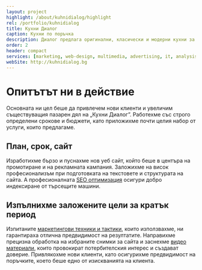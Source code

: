 ```yaml
---
layout: project
highlight: /about/kuhnidialog/highlight
rel: /portfolio/kuhnidialog
title: Кухни Диалог
caption: Кухни по поръчка
description: Диалог предлага оригинални, класически и модерни кухни за всеки стил и начин на живот. Всеки модел е внимателно проектиран за да е практичен и функционален.
order: 2
header: compact
services: [marketing, web-design, multimedia, advertising, it, analysis]
webSite: http://kuhnidialog.bg
---
```

# Опитътът ни в действие
Основната ни цел беше да привлечем нови клиенти и увеличим съществуващия пазарен дял на „Кухни Диалог”. Работехме със строго определени срокове и бюджети, като приложихме почти целия набор от услуги, които предлагаме. 

## План, срок, сайт
Изработихме бързо и пуснахме нов уеб сайт, който беше в центъра на промотиране и на рекламната кампания. Заложихме на висок професионализъм при подготовката на текстовете и структурата на сайта. А професионалната [SEO оптимизация](./../маркетинг/seo-оптимизация.html) осигури добро индексиране от търсещите машини.

## Изпълнихме заложените цели за кратък период
Изпитаните [маркетингови техники и тактики](./../бизнес-развитие/кухни-диалог/дигитален-маркетинг.html), които използвахме, ни гарантираха отлична предвидимост на резултатите. Направихме прецизна обработка на избраните снимки за сайта и заснехме [видео материали](./../бизнес-развитие/кухни-диалог/видео-маркетинг.html), които провокират потербителския интерес и създават доверие.  Привлякохме нови клиенти, като осигурихме предвидимост на поръчките, което беше едно от изискванията на клиента.